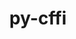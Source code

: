 ---
title: "py-cffi"
layout: cache
categories: [package, v0.18.1]
meta: {"versions": ["1.15.0"], "compilers": ["gcc@=7.3.1", "gcc@=7.5.0"], "oss": ["amzn2", "ubuntu18.04"], "platforms": ["linux"], "targets": ["aarch64", "graviton2", "x86_64", "x86_64_v3", "x86_64_v4"], "stacks": ["aws-isc", "aws-isc-aarch64", "data-vis-sdk", "e4s", "radiuss", "root"], "num_specs": 8, "num_specs_by_stack": {"root": 8, "e4s": 2, "radiuss": 1, "aws-isc-aarch64": 2, "aws-isc": 2, "data-vis-sdk": 1}}
spec_details: [{"hash": "lgo5akr42dmisraczn3mu3wt7adckczz", "compiler": "gcc@=7.5.0", "versions": ["1.15.0"], "os": "ubuntu18.04", "platform": "linux", "target": "x86_64", "variants": [], "stacks": ["root", "e4s"], "size": "-", "tarball": "https://binaries.spack.io/v0.18.1/build_cache/linux-ubuntu18.04-x86_64/gcc-7.5.0/py-cffi-1.15.0/linux-ubuntu18.04-x86_64-gcc-7.5.0-py-cffi-1.15.0-lgo5akr42dmisraczn3mu3wt7adckczz.spack"}, {"hash": "nu5b27gt5fu7tbmzrpxl4poxabp4j6ki", "compiler": "gcc@=7.5.0", "versions": ["1.15.0"], "os": "ubuntu18.04", "platform": "linux", "target": "x86_64", "variants": [], "stacks": ["root", "radiuss"], "size": "-", "tarball": "https://binaries.spack.io/v0.18.1/build_cache/linux-ubuntu18.04-x86_64/gcc-7.5.0/py-cffi-1.15.0/linux-ubuntu18.04-x86_64-gcc-7.5.0-py-cffi-1.15.0-nu5b27gt5fu7tbmzrpxl4poxabp4j6ki.spack"}, {"hash": "ms763jjvn4optawb7lavu4mllvzsau73", "compiler": "gcc@=7.3.1", "versions": ["1.15.0"], "os": "amzn2", "platform": "linux", "target": "aarch64", "variants": [], "stacks": ["root", "aws-isc-aarch64"], "size": "-", "tarball": "https://binaries.spack.io/v0.18.1/build_cache/linux-amzn2-aarch64/gcc-7.3.1/py-cffi-1.15.0/linux-amzn2-aarch64-gcc-7.3.1-py-cffi-1.15.0-ms763jjvn4optawb7lavu4mllvzsau73.spack"}, {"hash": "ypxws5bgcx6yhzcboix5timzvfcb3jyy", "compiler": "gcc@=7.3.1", "versions": ["1.15.0"], "os": "amzn2", "platform": "linux", "target": "x86_64_v3", "variants": [], "stacks": ["root", "aws-isc"], "size": "-", "tarball": "https://binaries.spack.io/v0.18.1/build_cache/linux-amzn2-x86_64_v3/gcc-7.3.1/py-cffi-1.15.0/linux-amzn2-x86_64_v3-gcc-7.3.1-py-cffi-1.15.0-ypxws5bgcx6yhzcboix5timzvfcb3jyy.spack"}, {"hash": "5m5mmuamksfhaxa6mcotdgrtdnicydoa", "compiler": "gcc@=7.5.0", "versions": ["1.15.0"], "os": "ubuntu18.04", "platform": "linux", "target": "x86_64", "variants": [], "stacks": ["data-vis-sdk", "root"], "size": "-", "tarball": "https://binaries.spack.io/v0.18.1/build_cache/linux-ubuntu18.04-x86_64/gcc-7.5.0/py-cffi-1.15.0/linux-ubuntu18.04-x86_64-gcc-7.5.0-py-cffi-1.15.0-5m5mmuamksfhaxa6mcotdgrtdnicydoa.spack"}, {"hash": "6pvqn7jciugpst543cpr6n7qd3sr7ayt", "compiler": "gcc@=7.5.0", "versions": ["1.15.0"], "os": "ubuntu18.04", "platform": "linux", "target": "x86_64", "variants": [], "stacks": ["root", "e4s"], "size": "-", "tarball": "https://binaries.spack.io/v0.18.1/build_cache/linux-ubuntu18.04-x86_64/gcc-7.5.0/py-cffi-1.15.0/linux-ubuntu18.04-x86_64-gcc-7.5.0-py-cffi-1.15.0-6pvqn7jciugpst543cpr6n7qd3sr7ayt.spack"}, {"hash": "ohcmqkj6rhmvcjqgcual6hdksgodi7km", "compiler": "gcc@=7.3.1", "versions": ["1.15.0"], "os": "amzn2", "platform": "linux", "target": "x86_64_v4", "variants": [], "stacks": ["root", "aws-isc"], "size": "-", "tarball": "https://binaries.spack.io/v0.18.1/build_cache/linux-amzn2-x86_64_v4/gcc-7.3.1/py-cffi-1.15.0/linux-amzn2-x86_64_v4-gcc-7.3.1-py-cffi-1.15.0-ohcmqkj6rhmvcjqgcual6hdksgodi7km.spack"}, {"hash": "ty6fdhrtxgejda64kacixrc2sip7amji", "compiler": "gcc@=7.3.1", "versions": ["1.15.0"], "os": "amzn2", "platform": "linux", "target": "graviton2", "variants": [], "stacks": ["root", "aws-isc-aarch64"], "size": "-", "tarball": "https://binaries.spack.io/v0.18.1/build_cache/linux-amzn2-graviton2/gcc-7.3.1/py-cffi-1.15.0/linux-amzn2-graviton2-gcc-7.3.1-py-cffi-1.15.0-ty6fdhrtxgejda64kacixrc2sip7amji.spack"}]
---